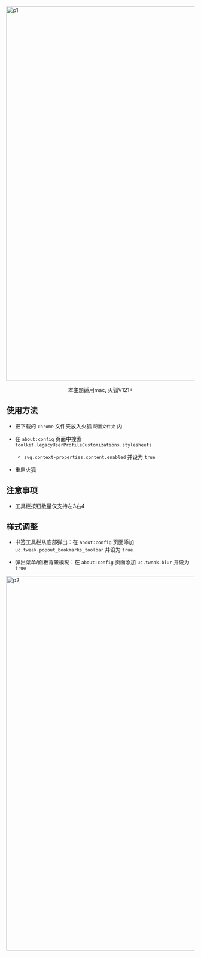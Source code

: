 <img width="1000" alt="p1" src="https://github.com/akkva/gwfox/assets/150437642/3d630426-f545-462a-a68b-2bc8d249539a">

<div align="center">
  
本主题适用mac, 火狐V121+

</div>

## 使用方法
- 把下载的 `chrome` 文件夹放入火狐 `配置文件夹` 内

- 在 `about:config` 页面中搜索 `toolkit.legacyUserProfileCustomizations.stylesheets`
  - `svg.context-properties.content.enabled` 并设为 `true`

- 重启火狐

## 注意事项
- 工具栏按钮数量仅支持左3右4

## 样式调整

- 书签工具栏从底部弹出：在 `about:config` 页面添加 `uc.tweak.popout_bookmarks_toolbar` 并设为 `true`

- 弹出菜单/面板背景模糊：在 `about:config` 页面添加 `uc.tweak.blur` 并设为 `true`

<img width="1000" alt="p2" src="https://github.com/akkva/gwfox/assets/150437642/3d0cc8fe-c128-4ee2-9b45-249ddb6a48dc">
